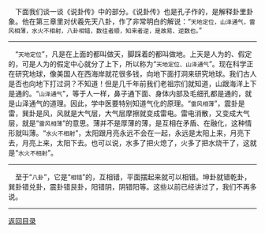 &emsp;下面我们谈一谈《说卦传》中的部分。《说卦传》也是孔子作的，是解释卦里卦象。他在第三章里对伏羲先天八卦，作了非常明白的解说：“``天地定位，山泽通气，雷风相薄，水火不相射，八卦相错，数往者顺，知来者逆，是故易、逆数也。``”
___
&emsp;“``天地定位``”，凡是在上面的都叫做天，脚踩着的都叫做地。上天是人为的、假定的，可是人为的假定中心就分了上下，所以称为“``天地定位、山泽通气``”。现在科学正在研究地球，像美国人在西海岸就花很多钱，向地下面打洞来研究地球。我们古人是否也向地下打过洞？不知道！但是几千年前我们老祖宗们就知道，山跟海洋上下是通的。“``山泽通气``”，等于人一样，鼻子通下面、身体内部及毛细孔都是通的，就是山泽通气的道理。因此，学中医要特别知道气化的原理。“``雷风相薄``”，震卦是雷，巽卦是风，风就是大气层，大气层摩擦就变成雷电。雷电消散，又变成大气层，就是“``雷风相薄``”的意思。薄并不是厚薄的薄，是互相在矛盾、在融化，这种情形就叫薄。“``水火不相射``”，太阳跟月亮永远不会在一起，永远是太阳上来，月亮下去，月亮上来，太阳下去。也可以说，水多了把火熄了，火多了把水烧干了，这就是“``水火不相射``”。
___
&emsp;至于“``八卦``”，它是“``相错``”的，互相错，平面摆起来就可以相错。坤卦就错乾卦，巽卦错兑卦，震卦错艮卦，阳错阴，阴错阳等。这些以前已经讲过了，我们不再多说。
___
[返回目录](../../master/README.md#目录)
